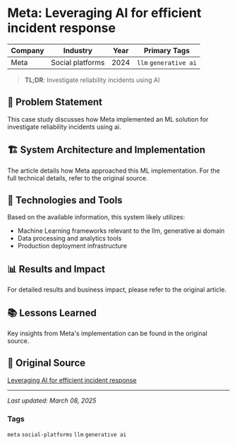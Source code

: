 # Meta: Leveraging AI for efficient incident response

| Company | Industry | Year | Primary Tags | 
|---------|----------|------|--------------|
| Meta | Social platforms | 2024 | `llm` `generative ai` |

> **TL;DR**: Investigate reliability incidents using AI

## 📝 Problem Statement

This case study discusses how Meta implemented an ML solution for investigate reliability incidents using ai.

## 🏗️ System Architecture and Implementation

The article details how Meta approached this ML implementation. For the full technical details, refer to the original source.

## 🔧 Technologies and Tools

Based on the available information, this system likely utilizes:

- Machine Learning frameworks relevant to the llm, generative ai domain
- Data processing and analytics tools
- Production deployment infrastructure

## 📊 Results and Impact

For detailed results and business impact, please refer to the original article.

## 📚 Lessons Learned

Key insights from Meta's implementation can be found in the original source.

## 🔗 Original Source

[Leveraging AI for efficient incident response](https://engineering.fb.com/2024/06/24/data-infrastructure/leveraging-ai-for-efficient-incident-response/)

---

*Last updated: March 08, 2025*

### Tags

`meta` `social-platforms` `llm` `generative ai`
